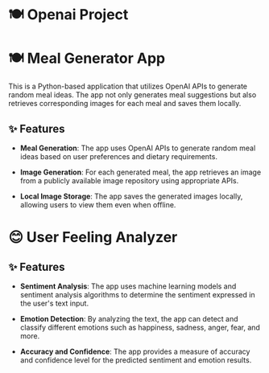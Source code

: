 # 🍽 Openai Project



 # 🍽 Meal Generator App

This is a Python-based application that utilizes OpenAI APIs to generate random meal ideas. The app not only generates meal suggestions but also retrieves corresponding images for each meal and saves them locally.

## ✨ Features

- **Meal Generation**: The app uses OpenAI APIs to generate random meal ideas based on user preferences and dietary requirements.

- **Image Generation**: For each generated meal, the app retrieves an image from a publicly available image repository using appropriate APIs.

- **Local Image Storage**: The app saves the generated images locally, allowing users to view them even when offline.





# 😊 User Feeling Analyzer
## ✨ Features

- **Sentiment Analysis**: The app uses machine learning models and sentiment analysis algorithms to determine the sentiment expressed in the user's text input.

- **Emotion Detection**: By analyzing the text, the app can detect and classify different emotions such as happiness, sadness, anger, fear, and more.

- **Accuracy and Confidence**: The app provides a measure of accuracy and confidence level for the predicted sentiment and emotion results.
